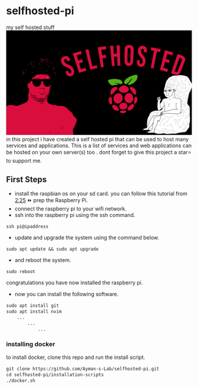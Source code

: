 # selfhosted-pi

my self hosted stuff
![Logo](images/main.jpg)
in this project i have created a self hosted pi that can be used to host many services and applications.
This is a list of services and web applications can be hosted on your own server(s) too .
dont forget to give this project a star⭐ to support me.

## First Steps

- install the raspbian os on your sd card.
  you can follow this tutorial from [2:25](https://www.youtube.com/watch?v=gyMpI8csWis&t=1304s) ⏩ prep the Raspberry Pi.
- connect the raspberry pi to your wifi network.
- ssh into the raspberry pi using the ssh command.

```
ssh pi@ipaddress
```

- update and upgrade the system using the command below.

```
sudo apt update && sudo apt upgrade
```

- and reboot the system.

```
sudo reboot
```

congratulations you have now installed the raspberry pi.

- now you can install the following software.

```
sudo apt install git
sudo apt install nvim
    ...
        ...
            ...
```

### installing docker

to install docker, clone this repo and run the install script.

```
git clone https://github.com/Ayman-s-Lab/selfhosted-pi.git
cd selfhosted-pi/installation-scripts
./docker.sh
```
